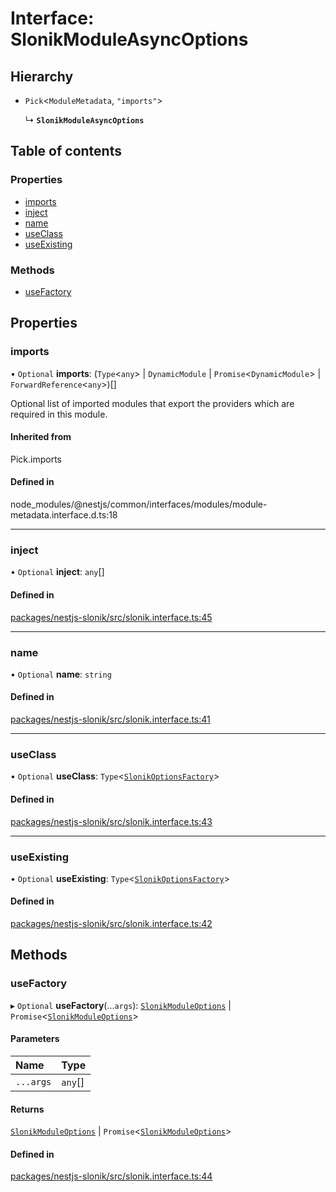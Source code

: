 # Interface: SlonikModuleAsyncOptions

## Hierarchy

- `Pick`<`ModuleMetadata`, ``"imports"``\>

  ↳ **`SlonikModuleAsyncOptions`**

## Table of contents

### Properties

- [imports](SlonikModuleAsyncOptions.md#imports)
- [inject](SlonikModuleAsyncOptions.md#inject)
- [name](SlonikModuleAsyncOptions.md#name)
- [useClass](SlonikModuleAsyncOptions.md#useclass)
- [useExisting](SlonikModuleAsyncOptions.md#useexisting)

### Methods

- [useFactory](SlonikModuleAsyncOptions.md#usefactory)

## Properties

### <a id="imports" name="imports"></a> imports

• `Optional` **imports**: (`Type`<`any`\> \| `DynamicModule` \| `Promise`<`DynamicModule`\> \| `ForwardReference`<`any`\>)[]

Optional list of imported modules that export the providers which are
required in this module.

#### Inherited from

Pick.imports

#### Defined in

node_modules/@nestjs/common/interfaces/modules/module-metadata.interface.d.ts:18

___

### <a id="inject" name="inject"></a> inject

• `Optional` **inject**: `any`[]

#### Defined in

[packages/nestjs-slonik/src/slonik.interface.ts:45](https://github.com/brickdoc/brickdoc/blob/master/packages/nestjs-slonik/src/slonik.interface.ts#L45)

___

### <a id="name" name="name"></a> name

• `Optional` **name**: `string`

#### Defined in

[packages/nestjs-slonik/src/slonik.interface.ts:41](https://github.com/brickdoc/brickdoc/blob/master/packages/nestjs-slonik/src/slonik.interface.ts#L41)

___

### <a id="useclass" name="useclass"></a> useClass

• `Optional` **useClass**: `Type`<[`SlonikOptionsFactory`](SlonikOptionsFactory.md)\>

#### Defined in

[packages/nestjs-slonik/src/slonik.interface.ts:43](https://github.com/brickdoc/brickdoc/blob/master/packages/nestjs-slonik/src/slonik.interface.ts#L43)

___

### <a id="useexisting" name="useexisting"></a> useExisting

• `Optional` **useExisting**: `Type`<[`SlonikOptionsFactory`](SlonikOptionsFactory.md)\>

#### Defined in

[packages/nestjs-slonik/src/slonik.interface.ts:42](https://github.com/brickdoc/brickdoc/blob/master/packages/nestjs-slonik/src/slonik.interface.ts#L42)

## Methods

### <a id="usefactory" name="usefactory"></a> useFactory

▸ `Optional` **useFactory**(...`args`): [`SlonikModuleOptions`](SlonikModuleOptions.md) \| `Promise`<[`SlonikModuleOptions`](SlonikModuleOptions.md)\>

#### Parameters

| Name | Type |
| :------ | :------ |
| `...args` | `any`[] |

#### Returns

[`SlonikModuleOptions`](SlonikModuleOptions.md) \| `Promise`<[`SlonikModuleOptions`](SlonikModuleOptions.md)\>

#### Defined in

[packages/nestjs-slonik/src/slonik.interface.ts:44](https://github.com/brickdoc/brickdoc/blob/master/packages/nestjs-slonik/src/slonik.interface.ts#L44)
